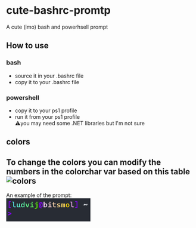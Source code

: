 # cute-bashrc-promtp
A cute (imo) bash and powerhsell prompt
## How to use
### bash
 - source it in your .bashrc file
 - copy it to your .bashrc file
### powershell
 - copy it to your ps1 profile
 - run it from your ps1 profile  
⚠️you may need some .NET libraries but I'm not sure
## colors
To change the colors you can modify the numbers in the colorchar var based on this table
![colors](https://misc.flogisoft.com/_media/bash/colors_format/256_colors_bg.png)
---
An example of the prompt:  
![example](https://github.com/ludvij/cute-bashrc-promtp/blob/main/example.png)
